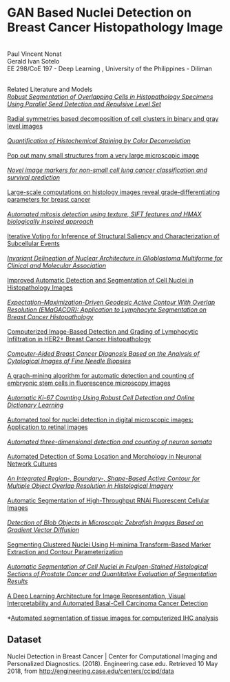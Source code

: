 # GAN Based Nuclei Detection on Breast Cancer Histopathology Image
<br>Paul Vincent Nonat
<br>Gerald Ivan Sotelo
<br>EE 298/CoE 197 - Deep Learning , University of the Philippines - Diliman

<br>Related Literature and Models
<br>*[Robust Segmentation of Overlapping Cells in Histopathology Specimens Using Parallel Seed Detection and Repulsive Level Set](https://drive.google.com/file/d/1pEzUWMKMjSIVhl4HMnf-WH6_5NruMkbW/view?usp=sharing)
<br>
<br>*[Radial symmetries based decomposition of cell clusters in binary and gray level images](https://drive.google.com/file/d/1s_HuTUzTMdV-Zop730M5AR8X8ri7nBog/view?usp=sharing)
<br>
<br>*[Quantification of Histochemical Staining by Color Deconvolution](https://drive.google.com/file/d/1iDyGSraJy24knoeQypKdyQDXXWLPfO5a/view?usp=sharing)
<br>
<br>*[Pop out many small structures from a very large microscopic image](https://drive.google.com/file/d/1IbsGByxzjHPP4aKJs2CvF30pgUweU-_q/view?usp=sharing)
<br>
<br>*[Novel image markers for non-small cell lung cancer classification and survival prediction](https://drive.google.com/file/d/12rsOkT-vXfEUAwZRPY-VpyJz8ZwgMuZP/view?usp=sharing)
<br>
<br>*[Large-scale computations on histology images reveal grade-differentiating parameters for breast cancer](https://drive.google.com/file/d/1Nk0Lmg2PJ9HiyH4UVaqR5CyiZpUE6wa9/view?usp=sharing)
<br>
<br>*[Automated mitosis detection using texture, SIFT features and HMAX biologically inspired approach](https://drive.google.com/file/d/1UZEF9YZ3B99jciKV2_5ronC21RUy1joF/view?usp=sharing)
<br>
<br>*[Iterative Voting for Inference of Structural Saliency and Characterization of Subcellular Events](https://drive.google.com/file/d/1GThMqI3VDwMU3FfvmZKITkv0JYF4R8S3/view?usp=sharing)
<br>
<br>*[Invariant Delineation of Nuclear Architecture in Glioblastoma Multiforme for Clinical and Molecular Association](https://drive.google.com/file/d/1LF1UJwnGxPyi81ES4wsC95WThTunlIYq/view?usp=sharing)
<br>
<br>*[Improved Automatic Detection and Segmentation of Cell Nuclei in Histopathology Images](https://drive.google.com/file/d/1sg8hqJserrJDrRy-wa36SJhombKRc-9f/view?usp=sharing)
<br>
<br>*[Expectation–Maximization-Driven Geodesic Active Contour With Overlap Resolution (EMaGACOR): Application to Lymphocyte Segmentation on Breast Cancer Histopathology](https://drive.google.com/file/d/1MxMEaJjmh7Fnc0KKVrTump9lIQX_h_Io/view?usp=sharing)
<br>
<br>*[Computerized Image-Based Detection and Grading of Lymphocytic Infiltration in HER2+ Breast Cancer Histopathology](https://drive.google.com/file/d/1Csaa3I52iOn-s-j3WETpQyWiMBVr6waJ/view?usp=sharing)
<br>
<br>*[Computer-Aided Breast Cancer Diagnosis Based on the Analysis of Cytological Images of Fine Needle Biopsies](https://drive.google.com/file/d/1kz7E4QoDvRnnFWF3RUDjmO9QnszFGx8X/view?usp=sharing)
<br>
<br>*[A graph-mining algorithm for automatic detection and counting of embryonic stem cells in fluorescence microscopy images](https://drive.google.com/file/d/1pkaUPGhAbXi5iMqyCP4_dHwzEVoku4vO/view?usp=sharing)
<br>
<br>*[Automatic Ki-67 Counting Using Robust Cell Detection and Online Dictionary Learning](https://drive.google.com/file/d/1CwZYw2M-VB_IWjstlmYUf8cJ613WOcOb/view?usp=sharing)
<br>
<br>*[Automated tool for nuclei detection in digital microscopic images: Application to retinal images](https://drive.google.com/file/d/1gmW6CUAYNNJvd2C-Tph7jUK66p1ydvN7/view?usp=sharing)
<br>
<br>*[Automated three-dimensional detection and counting of neuron somata](https://drive.google.com/file/d/1oKKw6V1Qp72uxgCj7MFX1biJK0g2Y8P_/view?usp=sharing)
<br>
<br>*[Automated Detection of Soma Location and Morphology in Neuronal Network Cultures](https://drive.google.com/file/d/165itQMirr0Iz6eU4EKdhqQtSvnQ7WeZe/view?usp=sharing)
<br>
<br>*[An Integrated Region-, Boundary-, Shape-Based Active Contour for Multiple Object Overlap Resolution in Histological Imagery](https://drive.google.com/file/d/1y6bVRqwjZfMGvHX-q8Q061itf8Gda_TG/view?usp=sharing)
<br>
<br>*[Automatic Segmentation of High-Throughput RNAi Fluorescent Cellular Images](https://drive.google.com/file/d/1sLUbIoOiiXSFuOcKqmt_559dA6A1ESPN/view?usp=sharing)
<br>
<br>*[Detection of Blob Objects in Microscopic Zebrafish Images Based on Gradient Vector Diffusion](https://drive.google.com/file/d/1Y_T_uDRDngLhCZncomsCG-5B5dIkMPfR/view?usp=sharing)
<br>
<br>*[Segmenting Clustered Nuclei Using H-minima Transform-Based Marker Extraction and Contour Parameterization](https://drive.google.com/file/d/1WP2JqSL98P5Bs_2HtsviVHzEI76D_E21/view?usp=sharing)
<br>
<br>*[Automatic Segmentation of Cell Nuclei in Feulgen-Stained Histological Sections of Prostate Cancer and Quantitative Evaluation of Segmentation Results](https://drive.google.com/file/d/18qArTAacaoUjzdN2W9hcfhfiwjmdG1vo/view?usp=sharing)
<br>
<br>*[A Deep Learning Architecture for Image Representation, Visual Interpretability and Automated Basal-Cell Carcinoma Cancer Detection](https://drive.google.com/file/d/1xJwxQuanPPDqhRLhsKXilEyn61uWg4bL/view?usp=sharing)
<br>
<br>*[Automated segmentation of tissue images for computerized IHC analysis](https://drive.google.com/file/d/107IK1he9MO1sVgHGx3g8FfRTuZDHkTh6/view?usp=sharing)

## Dataset

Nuclei Detection in Breast Cancer | Center for Computational Imaging and Personalized Diagnostics. (2018). Engineering.case.edu. Retrieved 10 May 2018, from http://engineering.case.edu/centers/ccipd/data

